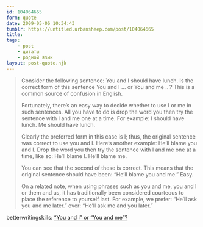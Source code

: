 ```yaml
---
id: 104064665
form: quote
date: 2009-05-06 10:34:43
tumblr: https://untitled.urbansheep.com/post/104064665
title: 
tags:
    - post
    - цитаты
    - родной язык
layout: post-quote.njk
---
```


<blockquote>
<p>Consider the following sentence: You and I should have lunch. Is the correct form of this sentence You and I &hellip; or You and me &hellip;? This is a common source of confusion in English.</p>

<p>Fortunately, there&rsquo;s an easy way to decide whether to use I or me in such sentences. All you have to do is drop the word you then try the sentence with I and me one at a time. For example: I should have lunch.
Me should have lunch.</p>

<p>Clearly the preferred form in this case is I; thus, the original sentence was correct to use you and I. Here&rsquo;s another example: He&rsquo;ll blame you and I. Drop the word you then try the sentence with I and me one at a time, like so: He&rsquo;ll blame I. He&rsquo;ll blame me.</p>

<p>You can see that the second of these is correct. This means that the original sentence should have been: “He&rsquo;ll blame you and me.” Easy.</p>

<p>On a related note, when using phrases such as you and me, you and I or them and us, it has traditionally been considered courteous to place the reference to yourself last. For example, we prefer: “He&rsquo;ll ask you and me later.” over: “He&rsquo;ll ask me and you later.”</p>
</blockquote>

betterwritingskills: <a href="http://www.betterwritingskills.com/tip-w026.html">&ldquo;You and I&rdquo; or &ldquo;You and me&rdquo;?</a>
